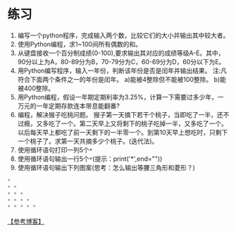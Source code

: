 # 练习

1. 编写一个python程序，完成输入两个数，比较它们的大小并输出其中较大者。
2. 使用Python编程，求1~100间所有偶数的和。
3. 从键盘接收一个百分制成绩(0-100),要求输出其对应的成绩等级A-E。其中，90分以上为A，80-89分为B，70-79分为C，60-69分为D，60分以下为E。
4. 用Python编写程序，输入一年份，判断该年份是否是闰年并输出结果。
	注:凡符合下面两个条件之一的年份是闰年。
		a)能被4整除但不能被100整除。
		b)能被400整除。
5. 用Python编程，假设一年期定期利率为3.25%，计算一下需要过多少年，一万元的一年定期存款连本带息能翻番?
6. 编程，解决猴子吃桃问题。
	猴子第一天摘下若干个桃子，当即吃了一半，还不过瘾，又多吃了一个。第二天早上又将剩下的桃子吃掉一半，又多吃了一个。以后每天早上都吃了前一天剩下的一半零一个。到第10天早上想吃时，只剩下一个桃子了。求第一天共摘多少个桃子。(迭代法)。
7. 使用循环语句打印一列5个`*`
8. 使用循环语句输出一行5个`*`(提示：print('*',end=""))
9. 使用循环语句输出下列图案(思考：怎么输出等腰三角形和菱形？)
```python
*
* * 
* * * 
* * * * 
* * * * * 
```
[【参考博客】](https://blog.csdn.net/qq_45668124/article/details/105001946)
